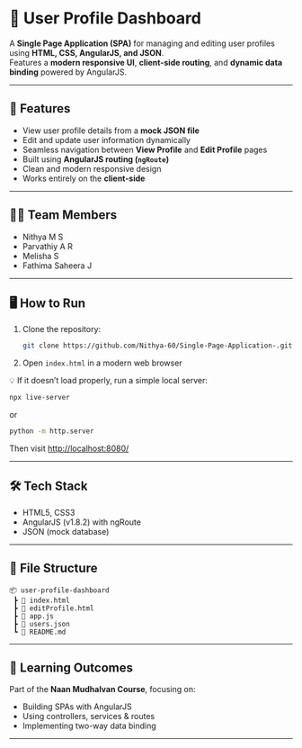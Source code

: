 # 👤 User Profile Dashboard

A **Single Page Application (SPA)** for managing and editing user profiles using **HTML, CSS, AngularJS, and JSON**.  
Features a **modern responsive UI**, **client-side routing**, and **dynamic data binding** powered by AngularJS.

---

## 🚀 Features

- View user profile details from a **mock JSON file**  
- Edit and update user information dynamically  
- Seamless navigation between **View Profile** and **Edit Profile** pages  
- Built using **AngularJS routing (`ngRoute`)**  
- Clean and modern responsive design  
- Works entirely on the **client-side**

---

## 👩‍💻 Team Members
 
- Nithya M S  
- Parvathiy A R  
- Melisha S  
- Fathima Saheera J  

---

## 🖥️ How to Run

1. Clone the repository:
   ```bash
   git clone https://github.com/Nithya-60/Single-Page-Application-.git
   ```

2. Open `index.html` in a modern web browser

💡 If it doesn’t load properly, run a simple local server:

```bash
npx live-server
```

or

```bash
python -m http.server
```

Then visit [http://localhost:8080/](http://localhost:8080/)

---

## 🛠️ Tech Stack

- HTML5, CSS3  
- AngularJS (v1.8.2) with ngRoute  
- JSON (mock database)

---

## 📁 File Structure

```
📦 user-profile-dashboard
 ┣ 📜 index.html
 ┣ 📜 editProfile.html
 ┣ 📜 app.js
 ┣ 📜 users.json
 ┗ 📜 README.md
```

---

## 🎯 Learning Outcomes

Part of the **Naan Mudhalvan Course**, focusing on:

- Building SPAs with AngularJS  
- Using controllers, services & routes  
- Implementing two-way data binding  

---

